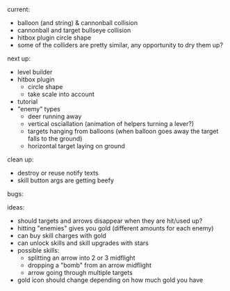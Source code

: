 current:
- balloon (and string) & cannonball collision
- cannonball and target bullseye collision
- hitbox plugin circle shape
- some of the colliders are pretty similar, any opportunity to dry them up?

next up:
- level builder
- hitbox plugin
  - circle shape
  - take scale into account
- tutorial
- "enemy" types
  - deer running away
  - vertical osciallation (animation of helpers turning a lever?)
  - targets hanging from balloons (when balloon goes away the target falls to the ground)
  - horizontal target laying on ground

clean up:
- destroy or reuse notify texts
- skill button args are getting beefy

bugs:

ideas:
  - should targets and arrows disappear when they are hit/used up?
  - hitting "enemies" gives you gold (different amounts for each enemy)
  - can buy skill charges with gold
  - can unlock skills and skill upgrades with stars
  - possible skills:
    - splitting an arrow into 2 or 3 midflight
    - dropping a "bomb" from an arrow midflight
    - arrow going through multiple targets
  - gold icon should change depending on how much gold you have

